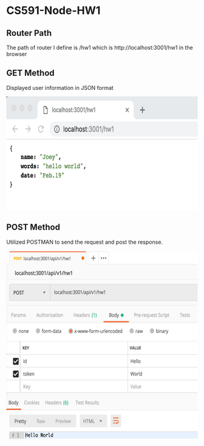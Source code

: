 # CS591-Node-HW1
## Router Path
The path of router I define is /hw1 which is http://localhost:3001/hw1 in the browser
## GET Method
Displayed user information in JSON format

<img src="https://github.com/JesusJoey/CS591-Node-HW1/blob/master/demo%20image/img1.jpg" height=300>

## POST Method
Utilized POSTMAN to send the request and post the response.

<img src="https://github.com/JesusJoey/CS591-Node-HW1/blob/master/demo%20image/img2.jpg" height=500>
